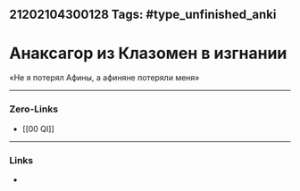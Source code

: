 21202104300128
Tags: #type_unfinished_anki
---
# Анаксагор из Клазомен в изгнании

«Не я потерял Афины, а афиняне потеряли меня»

---
### Zero-Links
- [[00 QI]]
---
### Links
-